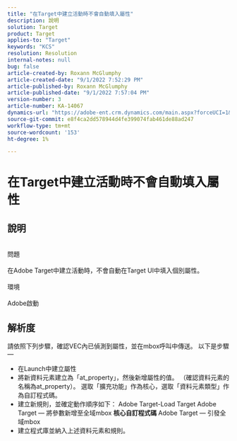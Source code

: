 ```yaml
---
title: "在Target中建立活動時不會自動填入屬性"
description: 說明
solution: Target
product: Target
applies-to: "Target"
keywords: "KCS"
resolution: Resolution
internal-notes: null
bug: false
article-created-by: Roxann McGlumphy
article-created-date: "9/1/2022 7:52:29 PM"
article-published-by: Roxann McGlumphy
article-published-date: "9/1/2022 7:57:04 PM"
version-number: 3
article-number: KA-14067
dynamics-url: "https://adobe-ent.crm.dynamics.com/main.aspx?forceUCI=1&pagetype=entityrecord&etn=knowledgearticle&id=80b37b96-2f2a-ed11-9db1-002248086a27"
source-git-commit: e8f4ca2dd578944d4fe399074fab461de88ad247
workflow-type: tm+mt
source-wordcount: '153'
ht-degree: 1%

---
```


# 在Target中建立活動時不會自動填入屬性

## 說明

<br>問題<br><br>
在Adobe Target中建立活動時，不會自動在Target UI中填入個別屬性。
<br><br>環境<br><br>
Adobe啟動


## 解析度


請依照下列步驟，確認VEC內已偵測到屬性，並在mbox呼叫中傳送。 以下是步驟 — 

- 在Launch中建立屬性
- 將新資料元素建立為「at_property」，然後新增屬性的值。 （確認資料元素的名稱為at_property）。 選取「擴充功能」作為核心，選取「資料元素類型」作為自訂程式碼。
- 建立新規則，並確定動作順序如下： Adobe Target-Load Target Adobe Target — 將參數新增至全域mbox  <b>核心自訂程式碼</b>  Adobe Target — 引發全域mbox
- 建立程式庫並納入上述資料元素和規則。



